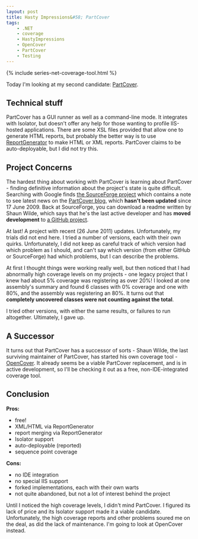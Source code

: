 ```yaml
---
layout: post
title: Hasty Impressions&#58; PartCover
tags:
    - .NET
    - coverage
    - HastyImpressions
    - OpenCover
    - PartCover
    - Testing
---
```


{% include series-net-coverage-tool.html %} 

Today I'm looking at my second candidate: <a href="http://sourceforge.net/projects/partcover/">PartCover</a>. 

<h2>Technical stuff</h2>
PartCover has a GUI runner as well as a command-line mode. It integrates with Isolator, but doesn't offer any help for those wanting to profile IIS-hosted applications.
There are some XSL files provided that allow one to generate HTML reports, but probably the better way is to use <a href="http://www.palmmedia.de/Net/ReportGenerator">ReportGenerator</a> to make HTML or XML reports. 
PartCover claims to be auto-deployable, but I did not try this.

<h2>Project Concerns</h2>
The hardest thing about working with PartCover is learning about PartCover - finding definitive information about the project's state is quite difficult. Searching with Google finds <a href="http://sourceforge.net/projects/partcover/">the SourceForge project</a> which contains a note to see latest news on the <a href="http://partcover.blogspot.com">PartCover blog</a>, which <b>hasn't been updated</b> since 17 June 2009. Back at SourceForge, you can download a readme written by Shaun Wilde, which says that he's the last active developer and has <b>moved development</b> to <a href="http://github.com/sawilde/partcover.net4">a GitHub project</a>.

<!--more-->

At last! A project with recent (26 June 2011) updates. Unfortunately, my trials did not end here. I tried a number of versions, each with their own quirks. Unfortunately, I did not keep as careful track of which version had which problem as I should, and can't say which version (from either GitHub or SourceForge) had which problems, but I can describe the problems.

At first I thought things were working really well, but then noticed that I had abnormally high coverage levels on my projects - one legacy project that I knew had about 5% coverage was registering as over 20%! 
I looked at one assembly's summary and found 6 classes with 0% coverage and one with 80%, and the assembly was registering an 80%. It turns out that <b>completely uncovered classes were not counting against the total</b>.

I tried other versions, with either the same results, or failures to run altogether. Ultimately, I gave up.
<h2>A Successor</h2>
It turns out that PartCover has a successor of sorts - Shaun Wilde, the last surviving maintainer of PartCover, has started his own coverage tool - <a href="https://github.com/sawilde/opencover">OpenCover</a>. It already seems be a viable PartCover replacement, and is in active development, so I'll be checking it out as a free, non-IDE-integrated coverage tool.

<h2>Conclusion</h2>
<strong>Pros:</strong>
<ul>
	<li>free!</li>
	<li>XML/HTML via ReportGenerator</li>
	<li>report merging via ReportGenerator</li>
	<li>Isolator support</li>
	<li>auto-deployable (reported)</li>
        <li>sequence point coverage</li>
</ul>
<strong>Cons:</strong>
<ul>
	<li>no IDE integration</li>
	<li>no special IIS support</li>
        <li>forked implementations, each with their own warts</li>
        <li>not quite abandoned, but not a lot of interest behind the project</li>
</ul>

Until I noticed the high coverage levels, I didn't mind PartCover. I figured its lack of price and its Isolator support made it a viable candidate. Unfortunately, the high coverage reports and other problems soured me on the deal, as did the lack of maintenance. I'm going to look at OpenCover instead.
